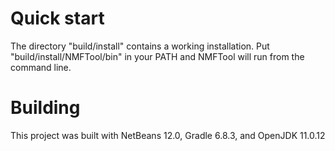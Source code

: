 # Quick start

The directory "build/install" contains a working installation.
Put "build/install/NMFTool/bin" in your PATH and NMFTool will run from 
the command line.

# Building

This project was built with NetBeans 12.0, Gradle 6.8.3, and OpenJDK 11.0.12
